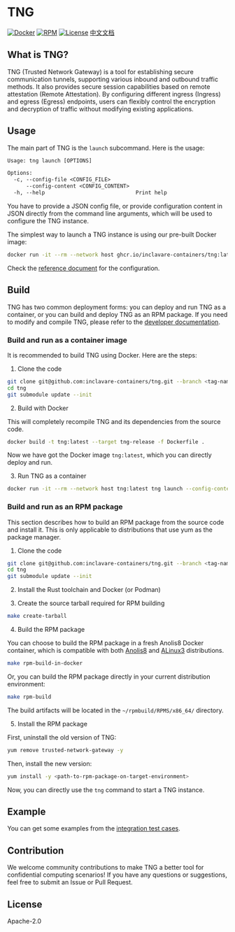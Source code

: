 # TNG
[![Docker](/../../actions/workflows/build-docker.yml/badge.svg)](/../../actions/workflows/build-docker.yml)
[![RPM](/../../actions/workflows/build-rpm.yml/badge.svg)](/../../actions/workflows/build-rpm.yml)
[![License](https://img.shields.io/badge/License-Apache%202.0-blue.svg)](https://opensource.org/licenses/Apache-2.0)
[中文文档](README_zh.md)

## What is TNG?

TNG (Trusted Network Gateway) is a tool for establishing secure communication tunnels, supporting various inbound and outbound traffic methods. It also provides secure session capabilities based on remote attestation (Remote Attestation). By configuring different ingress (Ingress) and egress (Egress) endpoints, users can flexibly control the encryption and decryption of traffic without modifying existing applications.

## Usage

The main part of TNG is the `launch` subcommand. Here is the usage:

```txt
Usage: tng launch [OPTIONS]

Options:
  -c, --config-file <CONFIG_FILE>
      --config-content <CONFIG_CONTENT>
  -h, --help                             Print help
```

You have to provide a JSON config file, or provide configuration content in JSON directly from the command line arguments, which will be used to configure the TNG instance.

The simplest way to launch a TNG instance is using our pre-built Docker image:

```sh
docker run -it --rm --network host ghcr.io/inclavare-containers/tng:latest tng launch --config-content='<your config json string>'
```

Check the [reference document](docs/configuration.md) for the configuration. 

## Build

TNG has two common deployment forms: you can deploy and run TNG as a container, or you can build and deploy TNG as an RPM package. If you need to modify and compile TNG, please refer to the [developer documentation](docs/developer.md).

### Build and run as a container image

It is recommended to build TNG using Docker. Here are the steps:

1. Clone the code

```sh
git clone git@github.com:inclavare-containers/tng.git --branch <tag-name>
cd tng
git submodule update --init
```

2. Build with Docker

This will completely recompile TNG and its dependencies from the source code.

```sh
docker build -t tng:latest --target tng-release -f Dockerfile .
```

Now we have got the Docker image `tng:latest`, which you can directly deploy and run.

3. Run TNG as a container

```sh
docker run -it --rm --network host tng:latest tng launch --config-content='<your config json string>'
```

### Build and run as an RPM package

This section describes how to build an RPM package from the source code and install it. This is only applicable to distributions that use yum as the package manager.

1. Clone the code

```sh
git clone git@github.com:inclavare-containers/tng.git --branch <tag-name>
cd tng
git submodule update --init
```

2. Install the Rust toolchain and Docker (or Podman)

3. Create the source tarball required for RPM building

```sh
make create-tarball
```

4. Build the RPM package

You can choose to build the RPM package in a fresh Anolis8 Docker container, which is compatible with both [Anolis8](https://openanolis.cn/anolisos) and [ALinux3](https://help.aliyun.com/zh/alinux/product-overview/alibaba-cloud-linux-overview) distributions.

```sh
make rpm-build-in-docker
```

Or, you can build the RPM package directly in your current distribution environment:

```sh
make rpm-build
```

The build artifacts will be located in the `~/rpmbuild/RPMS/x86_64/` directory.

5. Install the RPM package

First, uninstall the old version of TNG:

```sh
yum remove trusted-network-gateway -y
```

Then, install the new version:

```sh
yum install -y <path-to-rpm-package-on-target-environment>
```

Now, you can directly use the `tng` command to start a TNG instance.

## Example

You can get some examples from the [integration test cases](./tests/).

## Contribution

We welcome community contributions to make TNG a better tool for confidential computing scenarios! If you have any questions or suggestions, feel free to submit an Issue or Pull Request.

## License

Apache-2.0
